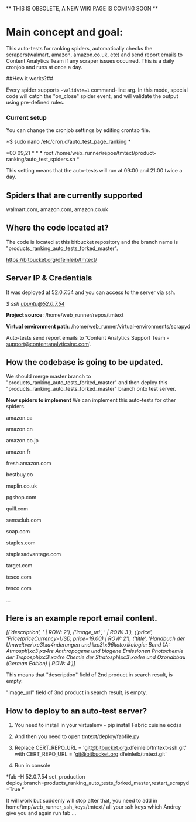 ** THIS IS OBSOLETE, A NEW WIKI PAGE IS COMING SOON **

# **Main concept and goal:** 
This auto-tests for ranking spiders, automatically checks the scrapers(walmart, amazon, amazon.co.uk, etc) and send report emails to Content Analytics Team if any scraper issues occurred.
This is a daily cronjob and runs at once a day.


##How it works?##

Every spider supports `-validate=1` command-line arg. In this mode, special code will catch the "on_close" spider event, and will validate the output using pre-defined rules.

### Current setup ###

You can change the cronjob settings by editing crontab file.

*$ sudo nano /etc/cron.d/auto_test_page_ranking
*

*00 09,21  * * *     root    /home/web_runner/repos/tmtext/product-ranking/auto_test_spiders.sh
*

This setting means that the auto-tests will run at 09:00 and 21:00 twice a day.


## Spiders that are currently supported ##

walmart.com, amazon.com, amazon.co.uk


## Where the code located at? ##

The code is located at this bitbucket repository and the branch name is "products_ranking_auto_tests_forked_master".

https://bitbucket.org/dfeinleib/tmtext/


## Server IP & Credentials ##
It was deployed at 52.0.7.54 and you can access to the server via ssh.

*$ ssh ubuntu@52.0.7.54*

**Project source**: /home/web_runner/repos/tmtext

**Virtual environment path**: /home/web_runner/virtual-environments/scrapyd


Auto-tests send report emails to 'Content Analytics Support Team - <support@contentanalyticsinc.com>'.


## How the codebase is going to be updated. ##
We should merge master branch to "products_ranking_auto_tests_forked_master" and then deploy this "products_ranking_auto_tests_forked_master" branch onto test server.


**New spiders to implement**
We can implement this auto-tests for other spiders.

amazon.ca

amazon.cn

amazon.co.jp

amazon.fr

fresh.amazon.com

bestbuy.co

maplin.co.uk

pgshop.com

quill.com

samsclub.com

soap.com

staples.com

staplesadvantage.com

target.com

tesco.com

tesco.com

...





## Here is an example report email content. ##

*[('description', ' | ROW: 2'), ('image_url', ' | ROW: 3'), ('price', 'Price(priceCurrency=USD, price=19.00) | ROW: 2'), ('title', 'Handbuch der Umweltver\xc3\xa4nderungen und \xc3\x96kotoxikologie: Band 1A: Atmosph\xc3\xa4re Anthropogene und biogene Emissionen Photochemie der Troposph\xc3\xa4re Chemie der Stratosph\xc3\xa4re und Ozonabbau (German Edition) | ROW: 4')]*


This means that "description" field of 2nd product in search result, is empty.

"image_url" field of 3nd product in search result, is empty.



## How to deploy to an auto-test server? ##


1) You need to install in your virtualenv - pip install Fabric cuisine ecdsa


2) And then you need to open tmtext/deploy/fabfile.py


3) Replace CERT_REPO_URL = 'git@bitbucket.org:dfeinleib/tmtext-ssh.git' with CERT_REPO_URL = 'git@bitbucket.org:dfeinleib/tmtext.git'


4) Run in console


*fab -H  52.0.7.54 set_production deploy:branch=products_ranking_auto_tests_forked_master,restart_scrapyd=True
*

It will work but suddenly will stop after that, you need to add in home/tmp/web_runner_ssh_keys/tmtext/ all your ssh keys which Andrey give you
and again run fab ...

